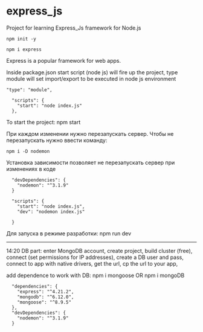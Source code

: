 # express_js
Project for learning Express_Js framework for Node.js

```
npm init -y

npm i express
```
Express is a popular framework for web apps.

Inside package.json start script (node js) will fire up the project, type module will set import/export to be executed in node js environment

```
"type": "module",

  "scripts": {
    "start": "node index.js"
  },
```
To start the project: npm start



При каждом изменении нужно перезапускать сервер.
Чтобы не перезапускать нужно ввести команду:

```
npm i -D nodemon
```
Установка зависимости позволяет не перезапускать сервер при изменениях в коде
```
  "devDependencies": {
    "nodemon": "^3.1.9"
  }

  "scripts": {
    "start": "node index.js",
    "dev": "nodemon index.js"

  }
```
Для запуска в режиме разработки: npm run dev


*********************************************
14:20
DB part:
enter MongoDB account,
create project,
build cluster (free), 
connect (set permissions for IP addresses),
create a DB user and pass,
connect to app with native drivers,
get the url,
cp the url to your app,

add dependence to work with DB:
npm i mongoose OR npm i mongoDB
```
  "dependencies": {
    "express": "^4.21.2",
    "mongodb": "^6.12.0",
    "mongoose": "^8.9.5"
  },
  "devDependencies": {
    "nodemon": "^3.1.9"
  }
```